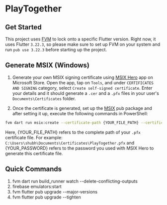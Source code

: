 # PlayTogether

## Get Started
This project uses [FVM](https://fvm.app/) to lock onto a specific Flutter version. Right now, it uses Flutter `3.22.3`, so please make sure to set up FVM on your system and run `pub use 3.22.3` before starting up the project.

## Generate MSIX (Windows)

1. Generate your own MSIX signing certificate using [MSIX Hero](https://www.microsoft.com/store/productId/9N3LL1W6QCNT?ocid=pdpshare) app on Microsoft Store. Open the app, tap on  `Tools`, and under `CERTIFICATES AND SIGNING` category, select `Create self-signed certificate`. Enter your details and it should generate a `.cer` and a `.pfx` files in your user's `Documents\Certificates` folder.

2. Once the certificate is generated, set up the [MSIX](https://pub.dev/packages/msix) pub package and after setting it up, execute the following commands in PowerShell:
```sh
fvm dart run msix:create --certificate-path {YOUR_FILE_PATH} --certificate-password {YOUR_PASSWORD}
```
Here, {YOUR_FILE_PATH} refers to the complete path of your `.pfx` certificate file. For example: `C:\Users\shubh\Documents\Certificates\PlayTogether.pfx` and {YOUR_PASSWORD} refers to the password you used with MSIX Hero to generate this certificate file.

## Quick Commands

1. fvm dart run build_runner watch --delete-conflicting-outputs
2. firebase emulators:start
3. fvm flutter pub upgrade --major-versions
4. fvm flutter pub upgrade --tighten
